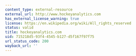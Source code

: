```yaml
---
content_type: external-resource
external_url: http://www.hockeyanalytics.com
has_external_license_warning: true
license: https://en.wikipedia.org/wiki/All_rights_reserved
status: valid
title: hockeyanalytics.com
uid: 715218d5-93f4-4545-b127-d5f167f97f75
url_status_code: 200
wayback_url: ''
---
```

